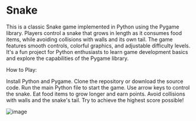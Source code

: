 # Snake
This is a classic Snake game implemented in Python using the Pygame library. Players control a snake that grows in length as it consumes food items, while avoiding collisions with walls and its own tail. The game features smooth controls, colorful graphics, and adjustable difficulty levels. It's a fun project for Python enthusiasts to learn game development basics and explore the capabilities of the Pygame library.

How to Play:

Install Python and Pygame.
Clone the repository or download the source code.
Run the main Python file to start the game.
Use arrow keys to control the snake.
Eat food items to grow longer and earn points.
Avoid collisions with walls and the snake's tail.
Try to achieve the highest score possible!

![image](https://github.com/RosuGabriel/Snake/assets/116444103/af717236-01bd-4b02-9a18-6bc7ac332f1e)
